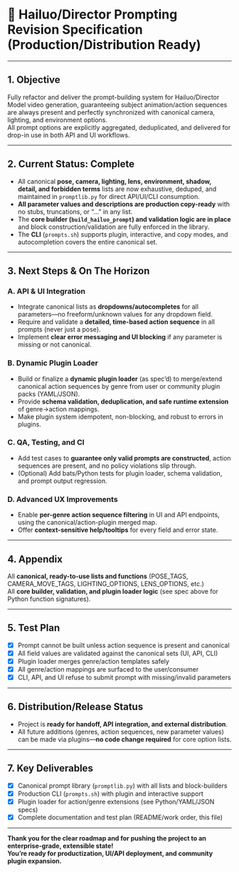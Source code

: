 # 📄 **Hailuo/Director Prompting Revision Specification (Production/Distribution Ready)**

---

## 1. **Objective**

Fully refactor and deliver the prompt-building system for Hailuo/Director Model video generation, guaranteeing subject animation/action sequences are always present and perfectly synchronized with canonical camera, lighting, and environment options.  
All prompt options are explicitly aggregated, deduplicated, and delivered for drop-in use in both API and UI workflows.

---

## 2. **Current Status: Complete**

- All canonical **pose, camera, lighting, lens, environment, shadow, detail, and forbidden terms** lists are now exhaustive, deduped, and maintained in `promptlib.py` for direct API/UI/CLI consumption.
- **All parameter values and descriptions are production copy-ready** with no stubs, truncations, or “...” in any list.
- The **core builder (`build_hailuo_prompt`) and validation logic are in place** and block construction/validation are fully enforced in the library.
- The **CLI** (`prompts.sh`) supports plugin, interactive, and copy modes, and autocompletion covers the entire canonical set.

---

## 3. **Next Steps & On The Horizon**

### **A. API & UI Integration**

- Integrate canonical lists as **dropdowns/autocompletes** for all parameters—no freeform/unknown values for any dropdown field.
- Require and validate a **detailed, time-based action sequence** in all prompts (never just a pose).
- Implement **clear error messaging and UI blocking** if any parameter is missing or not canonical.

### **B. Dynamic Plugin Loader**

- Build or finalize a **dynamic plugin loader** (as spec’d) to merge/extend canonical action sequences by genre from user or community plugin packs (YAML/JSON).
- Provide **schema validation, deduplication, and safe runtime extension** of genre→action mappings.
- Make plugin system idempotent, non-blocking, and robust to errors in plugins.

### **C. QA, Testing, and CI**

- Add test cases to **guarantee only valid prompts are constructed**, action sequences are present, and no policy violations slip through.
- (Optional) Add bats/Python tests for plugin loader, schema validation, and prompt output regression.

### **D. Advanced UX Improvements**

- Enable **per-genre action sequence filtering** in UI and API endpoints, using the canonical/action-plugin merged map.
- Offer **context-sensitive help/tooltips** for every field and error state.

---

## 4. **Appendix**

All **canonical, ready-to-use lists and functions** (POSE_TAGS, CAMERA_MOVE_TAGS, LIGHTING_OPTIONS, LENS_OPTIONS, etc.)  
All **core builder, validation, and plugin loader logic** (see spec above for Python function signatures).

---

## 5. **Test Plan**

- [x] Prompt cannot be built unless action sequence is present and canonical
- [x] All field values are validated against the canonical sets (UI, API, CLI)
- [x] Plugin loader merges genre/action templates safely
- [x] All genre/action mappings are surfaced to the user/consumer
- [x] CLI, API, and UI refuse to submit prompt with missing/invalid parameters

---

## 6. **Distribution/Release Status**

- Project is **ready for handoff, API integration, and external distribution**.
- All future additions (genres, action sequences, new parameter values) can be made via plugins—**no code change required** for core option lists.

---

## 7. **Key Deliverables**

- [x] Canonical prompt library (`promptlib.py`) with all lists and block-builders
- [x] Production CLI (`prompts.sh`) with plugin and interactive support
- [x] Plugin loader for action/genre extensions (see Python/YAML/JSON specs)
- [x] Complete documentation and test plan (README/work order, this file)

---

**Thank you for the clear roadmap and for pushing the project to an enterprise-grade, extensible state!**  
**You’re ready for productization, UI/API deployment, and community plugin expansion.**
